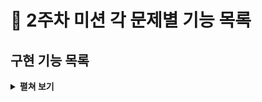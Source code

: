 # :pushpin: 2주차 미션 각 문제별 기능 목록

## 구현 기능 목록
<details>
<summary><b>펼쳐 보기</b></summary>
<div markdown="1">

### ComputerNumberGenerator
 - [x]  list에 1~9 숫자 세개를 저장하기
 - [x]  list에 중복된 수가 있는지 확인하기

### 컴퓨터 Random 수 생성
 - [x]  list에 1~9 숫자 세개를 저장하기
 - [x]  list에 중복된 수가 있는지 확인하기

### User의 Input 받기
- [x]  유저로 부터 input 받기
- [x]  input의 길이가 3인지 유효성 검사
- [x]  input이 1부터 9까지의 수인지 검사
- [x]  input에 중복 숫자가 없는지 검사

### 숫자 야구 게임 결과 출력
- [x]  볼 / 스트라이크 개수 출력하기
- [x]  일치하지 않는 경우 '낫싱' 출력하기

### 숫자 야구 게임 실행 기능
- [x]  '숫자 야구 게임을 시작합니다.' 출력
- [x]  '숫자를 입력해주세요' 출력
- [x]  3스트라이크시 게임 종료하기

### 숫자 야구 게임 반복 기능
- [x] 게임 새로 시작할 지 반복 기능

</div>
</details>